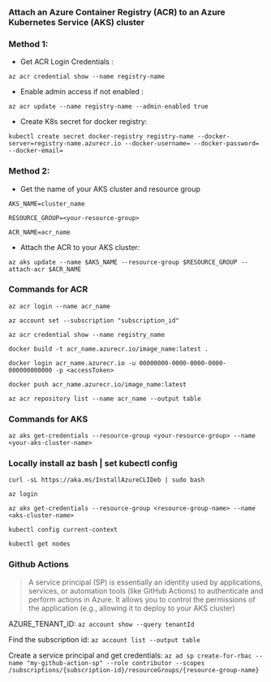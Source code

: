 ### Attach an Azure Container Registry (ACR) to an Azure Kubernetes Service (AKS) cluster

### Method 1: 

- Get ACR Login Credentials :

```az acr credential show --name registry-name```

- Enable admin access if not enabled :

```az acr update --name registry-name --admin-enabled true```

- Create K8s secret for docker registry:

```kubectl create secret docker-registry registry-name --docker-server=registry-name.azurecr.io --docker-username= --docker-password= --docker-email=```

### Method 2:

- Get the name of your AKS cluster and resource group

```AKS_NAME=cluster_name```


```RESOURCE_GROUP=<your-resource-group>```


```ACR_NAME=acr_name```

- Attach the ACR to your AKS cluster:

```az aks update --name $AKS_NAME --resource-group $RESOURCE_GROUP --attach-acr $ACR_NAME```


### Commands for ACR

```az acr login --name acr_name```

```az account set --subscription "subscription_id"```

```az acr credential show --name registry_name```

```docker build -t acr_name.azurecr.io/image_name:latest .```

```docker login acr_name.azurecr.io -u 00000000-0000-0000-0000-000000000000 -p <accessToken>```

```docker push acr_name.azurecr.io/image_name:latest```

```az acr repository list --name acr_name --output table```


### Commands for AKS

```az aks get-credentials --resource-group <your-resource-group> --name <your-aks-cluster-name>```


### Locally install az bash | set kubectl config

```curl -sL https://aka.ms/InstallAzureCLIDeb | sudo bash```


```az login```


```az aks get-credentials --resource-group <resource-group-name> --name <aks-cluster-name>```


```kubectl config current-context```


```kubectl get nodes```


### Github Actions
> A service principal (SP) is essentially an identity used by applications, services, or automation tools (like GitHub Actions) to authenticate and perform actions in Azure. It allows you to control the permissions of the application (e.g., allowing it to deploy to your AKS cluster)

AZURE_TENANT_ID:
```az account show --query tenantId```

Find the subscription id:
```az account list --output table```

Create a service principal and get credentials:
```az ad sp create-for-rbac --name "my-github-action-sp" --role contributor --scopes /subscriptions/{subscription-id}/resourceGroups/{resource-group-name}```

